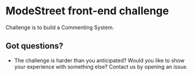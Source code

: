# ModeStreet front-end challenge

Challenge is to build a Commenting System.

## Got questions?

- The challenge is harder than you anticipated? Would you like to show your experience with something else? Contact us by opening an _issue_.
